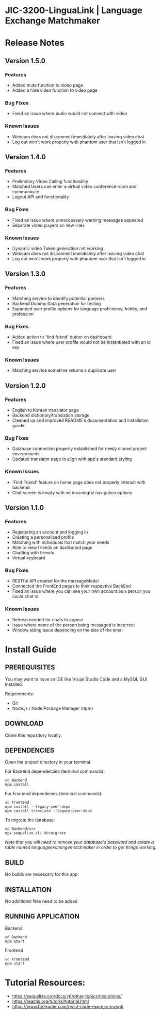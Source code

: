 # JIC-3200-LinguaLink | Language Exchange Matchmaker

# Release Notes
## Version 1.5.0
### Features
* Added mute function to video page
* Added a hide video function to video page
### Bug Fixes
* Fixed an issue where audio would not connect with video
### Known Issues
* Webcam does not disconnect immidiately after leaving video chat
* Log out won't work properly with phantom user that isn't logged in
## Version 1.4.0
### Features
* Preliminary Video Calling functionality
* Matched Users can enter a virtual video conference room and communicate
* Logout API and functionality
### Bug Fixes
* Fixed an issue where unneccessary warning messages appeared
* Separate video players on new lines
### Known Issues
* Dynamic video Token generation not working
* Webcam does not disconnect immidiately after leaving video chat
* Log out won't work properly with phantom user that isn't logged in
## Version 1.3.0
### Features
* Matching service to identify potential partners
* Backend Dummy Data generation for testing
* Expanded user profile options for language proficiency, hobby, and profession
### Bug Fixes
* Added action to 'find friend' button on dashboard
* Fixed an issue where user profile would not be instantiated with an id key
### Known Issues
* Matching service sometime returns a duplicate user
## Version 1.2.0
### Features
* English to Korean translator page
* Backend dictionary/translation storage
* Cleaned up and improved README's documentation and installation guiide
### Bug Fixes
* Database connection properly established for newly cloned project environments
* Updated translator page to align with app's standard styling
### Known Issues
* 'Find Friend' feature on home page does not properly interact with backend
* Chat screen is empty with no meaningful navigation options
## Version 1.1.0
### Features
* Registering an account and logging in
* Creating a personalized profile
* Matching with individuals that match your needs
* Able to view friends on dashboard page
* Chatting with friends
* Virtual keyboard

### Bug Fixes
* RESTful API created for the messageModel
* Connected the FrontEnd pages to their respective BackEnd
* Fixed an issue where you can see your own account as a person you could chat to 

### Known Issues
* Refresh needed for chats to appear
* Issue where name of the person being messaged is incorrect
* Window sizing issue depending on the size of the email


# Install Guide
## PREREQUISITES 
You may want to have an IDE like Visual Studio Code and a MySQL GUI installed.

Requirements:
* Git
* Node.js / Node Package Manager (npm)
## DOWNLOAD

Clone this repository locally.
## DEPENDENCIES 
Open the project directory in your terminal.

For Backend dependencies (terminal commands): 

    cd Backend
    npm install

For Frontend dependecies (terminal commands): 

    cd Frontend 
    npm install --legacy-peer-deps
    npm install translate --legacy-peer-deps

To migrate the database:

    cd Backend/src 
    npx sequelize-cli db:migrate
*Note that you will need to remove your database's password and create a table named languageexchangematchmaker in order to get things working.* 

## BUILD 
No builds are necessary for this app.
## INSTALLATION 
No additional files need to be added 

## RUNNING APPLICATION
Backend

    cd Backend 
    npm start

Frontend

    cd Frontend
    npm start

# Tutorial Resources: 

* https://sequelize.org/docs/v6/other-topics/migrations/ 
* https://reactjs.org/tutorial/tutorial.html 
* https://www.bezkoder.com/react-node-express-mysql/ 
